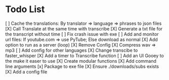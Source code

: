 # Todo List
[ ] Cache the translations: By translator => language => phrases to json files
[X] Call Translate at the same time with transcribe
[X] Generate a txt file for the transcript without time 
[ ] Fix crash issue with exe
[ ] Add and monitor url files: 	If youtube.com => use PyTube; 	Else download as normal
[X] Add option to run as a server (loop)
[X] Remove Config
[X] Compress wav => mp3
[ ] Add config for other languages
[X] Change transcibe to faster_whisper
[X] Add a timer to Transcribe function
[ ] Add an UI Gooey to the make it easer to use
[X] Create modular functions
[X] Add command line arguments
[x] Package to exe file
[X] Ensure ./downloads/subs exists
[X] Add a config file